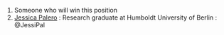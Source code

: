 
1. Someone who will win this position
2. [Jessica Palero](https://github.com/JessiPal) : Research graduate at Humboldt University of Berlin : @JessiPal 
